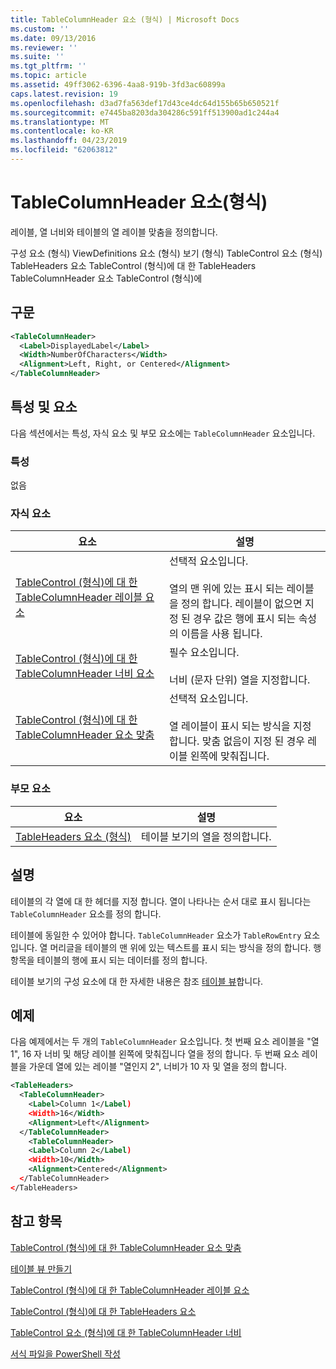 ```yaml
---
title: TableColumnHeader 요소 (형식) | Microsoft Docs
ms.custom: ''
ms.date: 09/13/2016
ms.reviewer: ''
ms.suite: ''
ms.tgt_pltfrm: ''
ms.topic: article
ms.assetid: 49ff3062-6396-4aa8-919b-3fd3ac60899a
caps.latest.revision: 19
ms.openlocfilehash: d3ad7fa563def17d43ce4dc64d155b65b650521f
ms.sourcegitcommit: e7445ba8203da304286c591ff513900ad1c244a4
ms.translationtype: MT
ms.contentlocale: ko-KR
ms.lasthandoff: 04/23/2019
ms.locfileid: "62063812"
---
```

# <a name="tablecolumnheader-element-format"></a>TableColumnHeader 요소(형식)

레이블, 열 너비와 테이블의 열 레이블 맞춤을 정의합니다.

구성 요소 (형식) ViewDefinitions 요소 (형식) 보기 (형식) TableControl 요소 (형식) TableHeaders 요소 TableControl (형식)에 대 한 TableHeaders TableColumnHeader 요소 TableControl (형식)에

## <a name="syntax"></a>구문

```xml
<TableColumnHeader>
  <Label>DisplayedLabel</Label>
  <Width>NumberOfCharacters</Width>
  <Alignment>Left, Right, or Centered</Alignment>
</TableColumnHeader>
```

## <a name="attributes-and-elements"></a>특성 및 요소

다음 섹션에서는 특성, 자식 요소 및 부모 요소에는 `TableColumnHeader` 요소입니다.

### <a name="attributes"></a>특성

없음

### <a name="child-elements"></a>자식 요소

|요소|설명|
|-------------|-----------------|
|[TableControl (형식)에 대 한 TableColumnHeader 레이블 요소](./label-element-for-tablecolumnheader-for-tablecontrol-format.md)|선택적 요소입니다.<br /><br /> 열의 맨 위에 있는 표시 되는 레이블을 정의 합니다. 레이블이 없으면 지정 된 경우 값은 행에 표시 되는 속성의 이름을 사용 됩니다.|
|[TableControl (형식)에 대 한 TableColumnHeader 너비 요소](./width-element-for-tablecolumnheader-for-tablecontrol-format.md)|필수 요소입니다.<br /><br /> 너비 (문자 단위) 열을 지정합니다.|
|[TableControl (형식)에 대 한 TableColumnHeader 요소 맞춤](./alignment-element-for-tablecolumnheader-for-tablecontrol-format.md)|선택적 요소입니다.<br /><br /> 열 레이블이 표시 되는 방식을 지정 합니다. 맞춤 없음이 지정 된 경우 레이블 왼쪽에 맞춰집니다.|

### <a name="parent-elements"></a>부모 요소

|요소|설명|
|-------------|-----------------|
|[TableHeaders 요소 (형식)](./tableheaders-element-format.md)|테이블 보기의 열을 정의합니다.|

## <a name="remarks"></a>설명

테이블의 각 열에 대 한 헤더를 지정 합니다. 열이 나타나는 순서 대로 표시 됩니다는 `TableColumnHeader` 요소를 정의 합니다.

테이블에 동일한 수 있어야 합니다. `TableColumnHeader` 요소가 `TableRowEntry` 요소입니다. 열 머리글을 테이블의 맨 위에 있는 텍스트를 표시 되는 방식을 정의 합니다. 행 항목을 테이블의 행에 표시 되는 데이터를 정의 합니다.

테이블 보기의 구성 요소에 대 한 자세한 내용은 참조 [테이블 뷰](./creating-a-table-view.md)합니다.

## <a name="example"></a>예제

다음 예제에서는 두 개의 `TableColumnHeader` 요소입니다. 첫 번째 요소 레이블을 "열 1", 16 자 너비 및 해당 레이블 왼쪽에 맞춰집니다 열을 정의 합니다. 두 번째 요소 레이블을 가운데 열에 있는 레이블 "열인지 2", 너비가 10 자 및 열을 정의 합니다.

```xml
<TableHeaders>
  <TableColumnHeader>
    <Label>Column 1</Label)
    <Width>16</Width>
    <Alignment>Left</Alignment>
  </TableColumnHeader>
    <TableColumnHeader>
    <Label>Column 2</Label)
    <Width>10</Width>
    <Alignment>Centered</Alignment>
  </TableColumnHeader>
</TableHeaders>
```

## <a name="see-also"></a>참고 항목

[TableControl (형식)에 대 한 TableColumnHeader 요소 맞춤](./alignment-element-for-tablecolumnheader-for-tablecontrol-format.md)

[테이블 뷰 만들기](./creating-a-table-view.md)

[TableControl (형식)에 대 한 TableColumnHeader 레이블 요소](./label-element-for-tablecolumnheader-for-tablecontrol-format.md)

[TableControl (형식)에 대 한 TableHeaders 요소](./tableheaders-element-format.md)

[TableControl 요소 (형식)에 대 한 TableColumnHeader 너비](./width-element-for-tablecolumnheader-for-tablecontrol-format.md)

[서식 파일을 PowerShell 작성](./writing-a-powershell-formatting-file.md)
